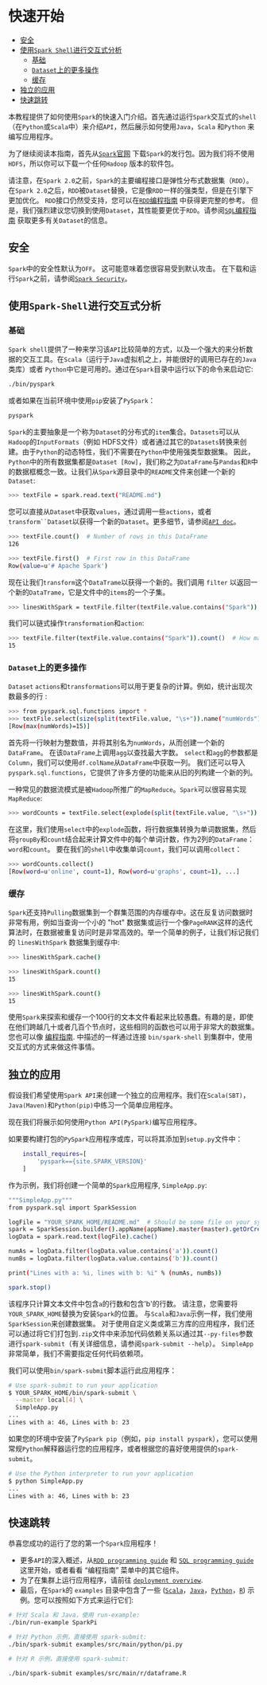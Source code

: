 # 快速开始
*   [安全](#安全)
*   [使用`Spark Shell`进行交互式分析](#使用`Spark-Shell`进行交互式分析)
    *   [基础](#基础)
    *   [`Dataset`上的更多操作](#`Dataset`上的更多操作)
    *   [缓存](#缓存)
*   [独立的应用](#独立的应用)
*   [快速跳转](#快速跳转)

本教程提供了如何使用`Spark`的快速入门介绍。首先通过运行`Spark`交互式的`shell`（在`Python`或`Scala`中）来介绍`API`，然后展示如何使用`Java`，`Scala` 和`Python` 来编写应用程序。

为了继续阅读本指南，首先从[`Spark`官网](http://spark.apache.org/downloads.html) 下载`Spark`的发行包。因为我们将不使用`HDFS`，所以你可以下载一个任何`Hadoop` 版本的软件包。

请注意，在`Spark 2.0`之前，`Spark`的主要编程接口是弹性分布式数据集（`RDD`）。 在`Spark 2.0`之后，`RDD`被`Dataset`替换，它是像`RDD`一样的强类型，但是在引擎下更加优化。 `RDD`接口仍然受支持，您可以在[`RDD`编程指南](https://spark.apache.org/docs/latest/rdd-programming-guide.html) 中获得更完整的参考。 但是，我们强烈建议您切换到使用`Dataset`，其性能要更优于`RDD`。请参阅[`SQL`编程指南](https://spark.apache.org/docs/latest/rdd-programming-guide.html) 获取更多有关`Dataset`的信息。

## 安全
`Spark`中的安全性默认为`OFF`。 这可能意味着您很容易受到默认攻击。 在下载和运行`Spark`之前，请参阅[`Spark Security`](https://spark.apache.org/docs/latest/security.html)。

## 使用`Spark-Shell`进行交互式分析

### 基础

`Spark shell`提供了一种来学习该`API`比较简单的方式，以及一个强大的来分析数据的交互工具。在`Scala`（运行于`Java`虚拟机之上，并能很好的调用已存在的`Java`类库）或者 `Python`中它是可用的。通过在`Spark`目录中运行以下的命令来启动它:

```bash
./bin/pyspark
```
或者如果在当前环境中使用`pip`安装了`PySpark`：
```bash
pyspark
```

`Spark`的主要抽象是一个称为`Dataset`的分布式的`item`集合。`Datasets`可以从`Hadoop`的`InputFormats`（例如 HDFS文件）或者通过其它的`Datasets`转换来创建。由于`Python`的动态特性，我们不需要在`Python`中使用强类型数据集。 因此，`Python`中的所有数据集都是`Dataset [Row]`，我们称之为`DataFrame`与`Pandas`和`R`中的数据框概念一致。让我们从`Spark`源目录中的`README`文件来创建一个新的`Dataset`:

```bash
>>> textFile = spark.read.text("README.md")
```

您可以直接从`Dataset`中获取`values`，通过调用一些`actions`，或者`transform``Dataset`以获得一个新的`Dataset`。更多细节，请参阅[`API doc`](https://spark.apache.org/docs/latest/api/python/index.html#pyspark.sql.DataFrame)。

```bash
>>> textFile.count()  # Number of rows in this DataFrame
126

>>> textFile.first()  # First row in this DataFrame
Row(value=u'# Apache Spark')
```

现在让我们`transform`这个`DataTrame`以获得一个新的。我们调用 `filter` 以返回一个新的`DataTrame`，它是文件中的`items`的一个子集。

```bash
>>> linesWithSpark = textFile.filter(textFile.value.contains("Spark"))
```

我们可以链式操作`transformation`和`action`:

```bash
>>> textFile.filter(textFile.value.contains("Spark")).count()  # How many lines contain "Spark"?
15
```

### `Dataset`上的更多操作

`Dataset` `actions`和`transformations`可以用于更复杂的计算。例如，统计出现次数最多的行 :

```bash
>>> from pyspark.sql.functions import *
>>> textFile.select(size(split(textFile.value, "\s+")).name("numWords")).agg(max(col("numWords"))).collect()
[Row(max(numWords)=15)]
```

首先将一行映射为整数值，并将其别名为`numWords`，从而创建一个新的`DataFrame`。 在该`DataFrame`上调用`agg`以查找最大字数。 `select`和`agg`的参数都是`Column`，我们可以使用`df.colName`从`DataFrame`中获取一列。 我们还可以导入`pyspark.sql.functions`，它提供了许多方便的功能来从旧的列构建一个新的列。

一种常见的数据流模式是被`Hadoop`所推广的`MapReduce`。`Spark`可以很容易实现`MapReduce`:

```bash
>>> wordCounts = textFile.select(explode(split(textFile.value, "\s+")).alias("word")).groupBy("word").count()
```

在这里，我们使用`select`中的`explode`函数，将行数据集转换为单词数据集，然后将`groupBy`和`count`结合起来计算文件中的每个单词计数，作为2列的`DataFrame`：`word`和`count`。 要在我们的`shell`中收集单词`count`，我们可以调用`collect`：

```bash
>>> wordCounts.collect()
[Row(word=u'online', count=1), Row(word=u'graphs', count=1), ...]
```

### 缓存

`Spark`还支持`Pulling`数据集到一个群集范围的内存缓存中。这在反复访问数据时非常有用，例如当查询一个小的 "hot" 数据集或运行一个像`PageRANK`这样的迭代算法时，在数据被重复访问时是非常高效的。举一个简单的例子，让我们标记我们的 `linesWithSpark` 数据集到缓存中:

```bash
>>> linesWithSpark.cache()

>>> linesWithSpark.count()
15

>>> linesWithSpark.count()
15
```

使用`Spark`来探索和缓存一个100行的文本文件看起来比较愚蠢。有趣的是，即使在他们跨越几十或者几百个节点时，这些相同的函数也可以用于非常大的数据集。您也可以像 [编程指南](https://spark.apache.org/docs/latest/rdd-programming-guide.html#using-the-shell). 中描述的一样通过连接 `bin/spark-shell` 到集群中，使用交互式的方式来做这件事情。

## 独立的应用

假设我们希望使用`Spark API`来创建一个独立的应用程序。我们在`Scala(SBT)`，`Java(Maven)`和`Python(pip)`中练习一个简单应用程序。

现在我们将展示如何使用`Python API(PySpark)`编写应用程序。

如果要构建打包的`PySpark`应用程序或库，可以将其添加到`setup.py`文件中：
```bash
    install_requires=[
        'pyspark=={site.SPARK_VERSION}'
    ]
```

作为示例，我们将创建一个简单的`Spark`应用程序, `SimpleApp.py`:

```bash
"""SimpleApp.py"""
from pyspark.sql import SparkSession

logFile = "YOUR_SPARK_HOME/README.md"  # Should be some file on your system
spark = SparkSession.builder().appName(appName).master(master).getOrCreate()
logData = spark.read.text(logFile).cache()

numAs = logData.filter(logData.value.contains('a')).count()
numBs = logData.filter(logData.value.contains('b')).count()

print("Lines with a: %i, lines with b: %i" % (numAs, numBs))

spark.stop()
```

该程序只计算文本文件中包含`a`的行数和包含'b'的行数。 请注意，您需要将`YOUR_SPARK_HOME`替换为安装`Spark`的位置。 与`Scala`和`Java`示例一样，我们使用`SparkSession`来创建数据集。 对于使用自定义类或第三方库的应用程序，我们还可以通过将它们打包到`.zip`文件中来添加代码依赖关系以通过其`--py-files`参数进行`spark-submit`（有关详细信息，请参阅`spark-submit --help`）。 `SimpleApp`非常简单，我们不需要指定任何代码依赖项。

我们可以使用`bin/spark-submit`脚本运行此应用程序：

```bash
# Use spark-submit to run your application
$ YOUR_SPARK_HOME/bin/spark-submit \
  --master local[4] \
  SimpleApp.py
...
Lines with a: 46, Lines with b: 23
```
如果您的环境中安装了`PySpark pip`（例如，`pip install pyspark`），您可以使用常规`Python`解释器运行您的应用程序，或者根据您的喜好使用提供的`spark-submit`。
```bash
# Use the Python interpreter to run your application
$ python SimpleApp.py
...
Lines with a: 46, Lines with b: 23
```

## 快速跳转

恭喜您成功的运行了您的第一个`Spark`应用程序！

*   更多`API`的深入概述，从[`RDD programming guide`](https://spark.apache.org/docs/latest/rdd-programming-guide.html) 和 [`SQL programming guide`](https://spark.apache.org/docs/latest/sql-programming-guide.html) 这里开始，或者看看 “编程指南” 菜单中的其它组件。
*   为了在集群上运行应用程序，请前往 [`deployment overview`](https://spark.apache.org/docs/latest/cluster-overview.html).
*   最后，在`Spark`的 `examples` 目录中包含了一些 ([`Scala`](https://github.com/apache/spark/tree/master/examples/src/main/scala/org/apache/spark/examples)，[`Java`](https://github.com/apache/spark/tree/master/examples/src/main/java/org/apache/spark/examples)，[`Python`](https://github.com/apache/spark/tree/master/examples/src/main/python)，[`R`](https://github.com/apache/spark/tree/master/examples/src/main/r)) 示例。您可以按照如下方式来运行它们:

```bash
# 针对 Scala 和 Java，使用 run-example:
./bin/run-example SparkPi

# 针对 Python 示例，直接使用 spark-submit:
./bin/spark-submit examples/src/main/python/pi.py

# 针对 R 示例，直接使用 spark-submit:

./bin/spark-submit examples/src/main/r/dataframe.R
```